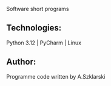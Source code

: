 <p> Software short programs </p>

## Technologies:
Python 3.12 | PyCharm | Linux



## Author:
Programme code written by A.Szklarski  
